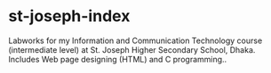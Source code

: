 # st-joseph-index
Labworks for my Information and Communication Technology course (intermediate level) at St. Joseph Higher Secondary School, Dhaka. Includes Web page designing (HTML) and C programming..

